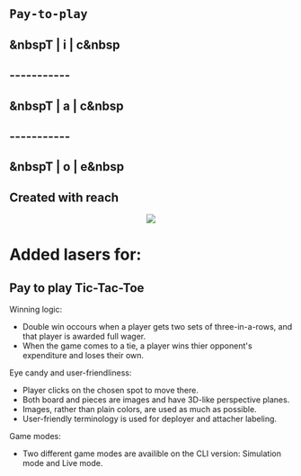 
## <pre>Pay-to-play
## &nbspT | i | c&nbsp
## -----------
## &nbspT | a | c&nbsp
## -----------
## &nbspT | o | e&nbsp</pre>
## Created with reach



<p align="center"> 
<img src="https://imgur.com/KMlY5tm.png">	
</p>

# Added lasers for:

## Pay to play Tic-Tac-Toe

Winning logic:
 - Double win occours when a player gets two sets of three-in-a-rows, and that player is awarded full wager.
 - When the game comes to a tie, a player wins thier opponent's expenditure and loses their own.

Eye candy and user-friendliness:
 - Player clicks on the chosen spot to move there.
 - Both board and pieces are images and have 3D-like perspective planes.
 - Images, rather than plain colors, are used as much as possible.
 - User-friendly terminology is used for deployer and attacher labeling.

Game modes:
 - Two different game modes are availible on the CLI version: Simulation mode and Live mode.

